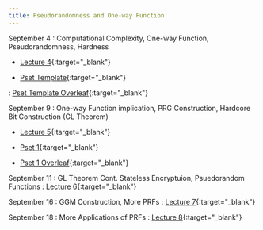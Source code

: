 ```yaml
---
title: Pseudorandomness and One-way Function
---
```


September 4
: Computational Complexity, One-way Function, Pseudorandomness, Hardness
  - [Lecture 4](slides/Lecture4.pptx){:target="_blank"}  

  - [Pset Template](psets/CS55500_Pset_Template.zip){:target="_blank"}  

  : [Pset Template Overleaf](https://www.overleaf.com/read/tznkpjbfwssm#5d8075){:target="_blank"}

September 9
: One-way Function implication, PRG Construction, Hardcore Bit Construction (GL Theorem)
  - [Lecture 5](slides/Lecture5.pptx){:target="_blank"}  

  - [Pset 1](psets/CS55500_Pset_1.zip){:target="_blank"}  

  - [Pset 1 Overleaf](https://www.overleaf.com/read/grqcjktnyzwr#73fa80){:target="_blank"}

September 11
: GL Theorem Cont. Stateless Encryptuion, Psuedorandom Functions
  : [Lecture 6](slides/Lecture6.pptx){:target="_blank"} 

September 16
: GGM Construction, More PRFs
  : [Lecture 7](slides/Lecture7.pptx){:target="_blank"} 

September 18
: More Applications of PRFs
  : [Lecture 8](slides/Lecture8.pptx){:target="_blank"} 

